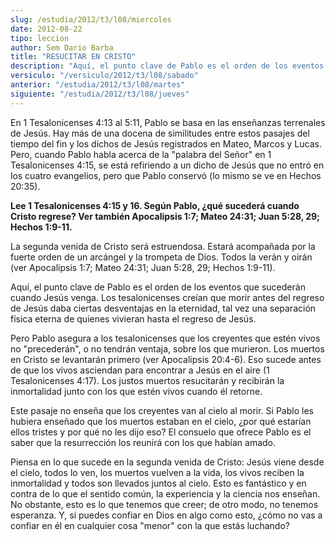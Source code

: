 ```yaml
---
slug: /estudia/2012/t3/l08/miercoles
date: 2012-08-22
tipo: leccion
author: Sem Dario Barba
title: "RESUCITAR EN CRISTO"
description: "Aquí, el punto clave de Pablo es el orden de los eventos que sucederán cuando Jesús venga. Los tesalonicenses creían que morir antes del regreso de Jesús daba ciertas desventajas en la eternidad, tal vez una separación física eterna de quienes vivieran hasta el regreso de Jesús."
versiculo: "/versiculo/2012/t3/l08/sabado"
anterior: "/estudia/2012/t3/l08/martes"
siguiente: "/estudia/2012/t3/l08/jueves"
---
```


En 1 Tesalonicenses 4:13 al 5:11, Pablo se basa en las enseñanzas terrenales de Jesús. Hay más de una docena de similitudes entre estos pasajes del tiempo del fin y los dichos de Jesús registrados en Mateo, Marcos y Lucas. Pero, cuando Pablo habla acerca de la "palabra del Señor" en 1 Tesalonicenses 4:15, se está refiriendo a un dicho de Jesús que no entró en los cuatro evangelios, pero que Pablo conservó (lo mismo se ve en Hechos 20:35).

**Lee 1 Tesalonicenses 4:15 y 16. Según Pablo, ¿qué sucederá cuando Cristo regrese? Ver también Apocalipsis 1:7; Mateo 24:31; Juan 5:28, 29; Hechos 1:9-11.**

La segunda venida de Cristo será estruendosa. Estará acompañada por la fuerte orden de un arcángel y la trompeta de Dios. Todos la verán y oirán (ver Apocalipsis 1:7; Mateo 24:31; Juan 5:28, 29; Hechos 1:9-11).

Aquí, el punto clave de Pablo es el orden de los eventos que sucederán cuando Jesús venga. Los tesalonicenses creían que morir antes del regreso de Jesús daba ciertas desventajas en la eternidad, tal vez una separación física eterna de quienes vivieran hasta el regreso de Jesús.

Pero Pablo asegura a los tesalonicenses que los creyentes que estén vivos no "precederán", o no tendrán ventaja, sobre los que murieron. Los muertos en Cristo se levantarán primero (ver Apocalipsis 20:4-6). Eso sucede antes de que los vivos asciendan para encontrar a Jesús en el aire (1 Tesalonicenses 4:17). Los justos muertos resucitarán y recibirán la inmortalidad junto con los que estén vivos cuando él retorne.

Este pasaje no enseña que los creyentes van al cielo al morir. Si Pablo les hubiera enseñado que los muertos estaban en el cielo, ¿por qué estarían ellos tristes y por qué no les dijo eso? El consuelo que ofrece Pablo es el saber que la resurrección los reunirá con los que habían amado.

Piensa en lo que sucede en la segunda venida de Cristo: Jesús viene desde el cielo, todos lo ven, los muertos vuelven a la vida, los vivos reciben la inmortalidad y todos son llevados juntos al cielo. Esto es fantástico y en contra de lo que el sentido común, la experiencia y la ciencia nos enseñan. No obstante, esto es lo que tenemos que creer; de otro modo, no tenemos esperanza. Y, si puedes confiar en Dios en algo como esto, ¿cómo no vas a confiar en él en cualquier cosa "menor" con la que estás luchando?
